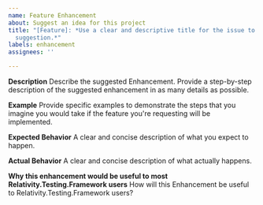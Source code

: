 ```yaml
---
name: Feature Enhancement
about: Suggest an idea for this project
title: "[Feature]: *Use a clear and descriptive title for the issue to identify the
  suggestion.*"
labels: enhancement
assignees: ''

---
```


**Description**
Describe the suggested Enhancement. Provide a step-by-step description of the suggested enhancement in as many details as possible.

**Example**
Provide specific examples to demonstrate the steps that you imagine you would take if the feature you're requesting will be implemented.

**Expected Behavior**
A clear and concise description of what you expect to happen.

**Actual Behavior**
A clear and concise description of what actually happens.

**Why this enhancement would be useful to most Relativity.Testing.Framework users**
How will this Enhancement be useful to Relativity.Testing.Framework users?

